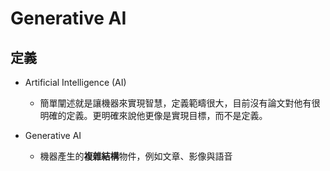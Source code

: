 
# Generative AI

## 定義

 - Artificial Intelligence (AI)
    - 簡單闡述就是讓機器來實現智慧，定義範疇很大，目前沒有論文對他有很明確的定義。更明確來說他更像是實現目標，而不是定義。

 - Generative AI
   - 機器產生的**複雜結構**物件，例如文章、影像與語音
   


